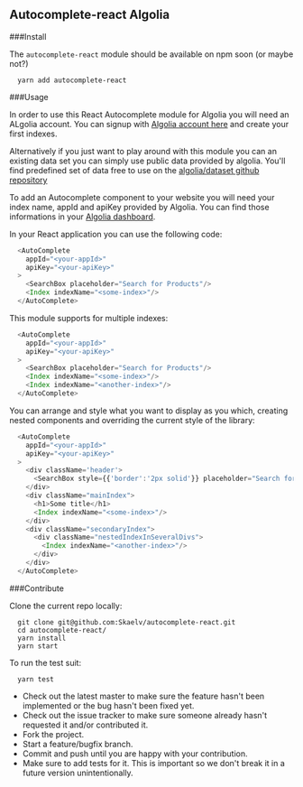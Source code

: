## Autocomplete-react Algolia

###Install

The `autocomplete-react` module should be available on npm soon (or maybe not?)

```shell
  yarn add autocomplete-react
```

###Usage

In order to use this React Autocomplete module for Algolia you will need an ALgolia account.
You can signup with [Algolia account here](https://www.algolia.com/users/sign_up) and create your first indexes.

Alternatively if you just want to play around with this module you can an existing data set you can simply use public data provided by algolia. You'll find predefined set of data free to use on the [algolia/dataset github repository](https://github.com/algolia/datasets)

To add an Autocomplete component to your website you will need your index name, appId and apiKey provided by Algolia. You can find those informations in your [Algolia dashboard](https://www.algolia.com/apps/_/api-keys).

In your React application you can use the following code:

```javascript
  <AutoComplete
    appId="<your-appId>"
    apiKey="<your-apiKey>"
  >
    <SearchBox placeholder="Search for Products"/>
    <Index indexName="<some-index>"/>
  </AutoComplete>
```

This module supports for multiple indexes:

```javascript
  <AutoComplete
    appId="<your-appId>"
    apiKey="<your-apiKey>"
  >
    <SearchBox placeholder="Search for Products"/>
    <Index indexName="<some-index>"/>
    <Index indexName="<another-index>"/>
  </AutoComplete>
```

You can arrange and style what you want to display as you which, creating nested components and overriding the current style of the library:

```javascript
  <AutoComplete
    appId="<your-appId>"
    apiKey="<your-apiKey>"
  >
    <div className='header'>
      <SearchBox style={{'border':'2px solid'}} placeholder="Search for Products"/>
    </div>
    <div className="mainIndex">
      <h1>Some title</h1>
      <Index indexName="<some-index>"/>
    </div>
    <div className="secondaryIndex">
      <div className="nestedIndexInSeveralDivs">
        <Index indexName="<another-index>"/>
      </div>
    </div>
  </AutoComplete>
```

###Contribute

Clone the current repo locally:
```shell
  git clone git@github.com:Skaelv/autocomplete-react.git
  cd autocomplete-react/
  yarn install
  yarn start
```

To run the test suit:

```shell
  yarn test
```

- Check out the latest master to make sure the feature hasn't been implemented or the bug hasn't been fixed yet.
- Check out the issue tracker to make sure someone already hasn't requested it and/or contributed it.
- Fork the project.
- Start a feature/bugfix branch.
- Commit and push until you are happy with your contribution.
- Make sure to add tests for it. This is important so we don't break it in a future version unintentionally.
